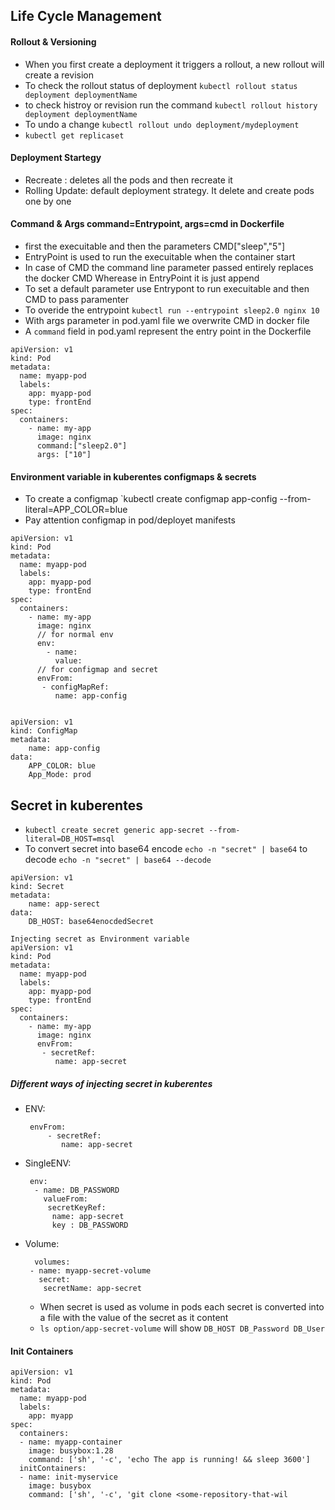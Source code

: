 ## Life Cycle Management

#### Rollout & Versioning

* When you first create a deployment it triggers a rollout, a new rollout will create a revision
* To check the rollout status of deployment `kubectl rollout status deployment deploymentName`
* to check histroy or revision run the command `kubectl rollout history deployment deploymentName`
* To undo a change `kubectl rollout undo deployment/mydeployment`
* `kubectl get replicaset`

#### Deployment Startegy
* Recreate : deletes all the pods and then recreate it
* Rolling Update: default deployment strategy. It delete and create pods one by one
  
#### Command & Args command=Entrypoint, args=cmd in Dockerfile
*  first the execuitable and then the parameters CMD["sleep","5"]
* EntryPoint is used to run the execuitable when the container start
* In case of CMD the command line parameter passed entirely replaces the docker CMD Wherease in EntryPoint it is just append
* To set a default parameter use Entrypont to run execuitable and then CMD to pass paramenter
* To overide the entrypoint `kubectl run --entrypoint sleep2.0 nginx 10`
* With args parameter in pod.yaml file we overwrite CMD in docker file
* A `command` field  in pod.yaml represent the entry point in the Dockerfile

```
apiVersion: v1
kind: Pod
metadata:
  name: myapp-pod
  labels: 
    app: myapp-pod
    type: frontEnd
spec:
  containers:
    - name: my-app
      image: nginx
      command:["sleep2.0"]
      args: ["10"]
```


#### Environment variable in kuberentes configmaps & secrets
* To create a configmap `kubectl create configmap app-config --from-literal=APP_COLOR=blue
* Pay attention configmap in pod/deployet manifests
  
```
apiVersion: v1
kind: Pod
metadata:
  name: myapp-pod
  labels: 
    app: myapp-pod
    type: frontEnd
spec:
  containers:
    - name: my-app
      image: nginx
      // for normal env
      env:
        - name:
          value:
      // for configmap and secret
      envFrom:
       - configMapRef:
          name: app-config
         
```

```
apiVersion: v1
kind: ConfigMap
metadata: 
    name: app-config
data:
    APP_COLOR: blue
    App_Mode: prod
```

## Secret in kuberentes

* `kubectl create secret generic app-secret --from-literal=DB_HOST=msql`
* To convert secret into base64 encode `echo -n "secret" | base64` to decode `echo -n "secret" | base64 --decode`
```
apiVersion: v1
kind: Secret
metadata: 
    name: app-serect
data:
    DB_HOST: base64enocdedSecret
```

```
Injecting secret as Environment variable
apiVersion: v1
kind: Pod
metadata:
  name: myapp-pod
  labels: 
    app: myapp-pod
    type: frontEnd
spec:
  containers:
    - name: my-app
      image: nginx
      envFrom:
       - secretRef:
          name: app-secret
```

##### Different ways of injecting secret in kuberentes
* ENV:
  ```
   envFrom:
       - secretRef:
          name: app-secret
  ```
* SingleENV:
  ```
   env:
    - name: DB_PASSWORD
      valueFrom: 
       secretKeyRef:
        name: app-secret
        key : DB_PASSWORD
   ```
* Volume:
  ```
    volumes:
   - name: myapp-secret-volume
     secret:
      secretName: app-secret
  ```
  * When secret is used as volume in pods each secret is converted into a file with the value of the secret as it content
  * `ls option/app-secret-volume` will show `DB_HOST DB_Password DB_User`
  
#### Init Containers

```
apiVersion: v1
kind: Pod
metadata:
  name: myapp-pod
  labels:
    app: myapp
spec:
  containers:
  - name: myapp-container
    image: busybox:1.28
    command: ['sh', '-c', 'echo The app is running! && sleep 3600']
  initContainers:
  - name: init-myservice
    image: busybox
    command: ['sh', '-c', 'git clone <some-repository-that-wil
```